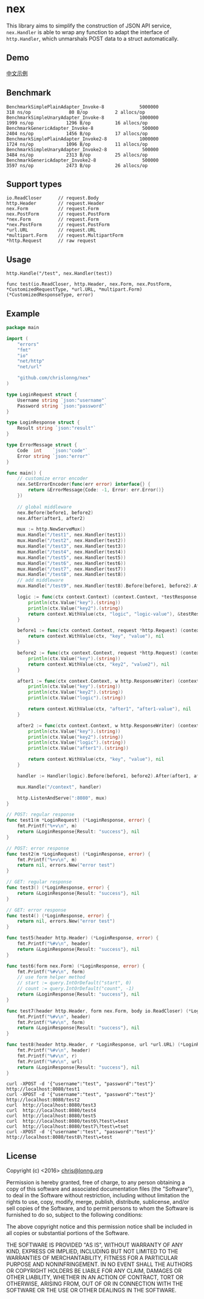# nex
This library aims to simplify the construction of JSON API service,
`nex.Handler` is able to wrap any function to adapt the interface of
`http.Handler`, which unmarshals POST data to a struct automatically.

## Demo
[中文示例](https://github.com/chrislonng/yue)

## Benchmark
```
BenchmarkSimplePlainAdapter_Invoke-8             5000000               318 ns/op              80 B/op          2 allocs/op
BenchmarkSimpleUnaryAdapter_Invoke-8             1000000              1999 ns/op            1296 B/op         16 allocs/op
BenchmarkGenericAdapter_Invoke-8                  500000              2404 ns/op            1456 B/op         17 allocs/op
BenchmarkSimplePlainAdapter_Invoke2-8            1000000              1724 ns/op            1096 B/op         11 allocs/op
BenchmarkSimpleUnaryAdapter_Invoke2-8             500000              3484 ns/op            2313 B/op         25 allocs/op
BenchmarkGenericAdapter_Invoke2-8                 500000              3597 ns/op            2473 B/op         26 allocs/op
```

## Support types
```
io.ReadCloser      // request.Body
http.Header        // request.Header
nex.Form           // request.Form
nex.PostForm       // request.PostForm
*nex.Form          // request.Form
*nex.PostForm      // request.PostForm
*url.URL           // request.URL
*multipart.Form    // request.MultipartForm
*http.Request      // raw request
```

## Usage
```
http.Handle("/test", nex.Handler(test))

func test(io.ReadCloser, http.Header, nex.Form, nex.PostForm, *CustomizedRequestType, *url.URL, *multipart.Form) (*CustomizedResponseType, error)
```

## Example
```go
package main

import (
	"errors"
	"fmt"
	"io"
	"net/http"
	"net/url"

	"github.com/chrislonng/nex"
)

type LoginRequest struct {
	Username string `json:"username"`
	Password string `json:"password"`
}

type LoginResponse struct {
	Result string `json:"result"`
}

type ErrorMessage struct {
	Code  int    `json:"code"`
	Error string `json:"error"`
}

func main() {
	// customize error encoder
	nex.SetErrorEncoder(func(err error) interface{} {
		return &ErrorMessage{Code: -1, Error: err.Error()}
	})
	
	// global middleware
	nex.Before(before1, before2)
	nex.After(after1, after2)

	mux := http.NewServeMux()
	mux.Handle("/test1", nex.Handler(test1))
	mux.Handle("/test2", nex.Handler(test2))
	mux.Handle("/test3", nex.Handler(test3))
	mux.Handle("/test4", nex.Handler(test4))
	mux.Handle("/test5", nex.Handler(test5))
	mux.Handle("/test6", nex.Handler(test6))
	mux.Handle("/test7", nex.Handler(test7))
	mux.Handle("/test8", nex.Handler(test8))
	// add middleware
	mux.Handle("/test9", nex.Handler(test8).Before(before1, before2).After(after1, after2))

    logic := func(ctx context.Context) (context.Context, *testResponse, error) {
        println(ctx.Value("key").(string))
        println(ctx.Value("key2").(string))
        return context.WithValue(ctx, "logic", "logic-value"), &testResponse{}, nil
    }

    before1 := func(ctx context.Context, request *http.Request) (context.Context, error) {
        return context.WithValue(ctx, "key", "value"), nil
    }

    before2 := func(ctx context.Context, request *http.Request) (context.Context, error) {
        println(ctx.Value("key").(string))
        return context.WithValue(ctx, "key2", "value2"), nil
    }

    after1 := func(ctx context.Context, w http.ResponseWriter) (context.Context, error) {
        println(ctx.Value("key").(string))
        println(ctx.Value("key2").(string))
        println(ctx.Value("logic").(string))

        return context.WithValue(ctx, "after1", "after1-value"), nil
    }

    after2 := func(ctx context.Context, w http.ResponseWriter) (context.Context, error) {
        println(ctx.Value("key").(string))
        println(ctx.Value("key2").(string))
        println(ctx.Value("logic").(string))
        println(ctx.Value("after1").(string))

        return context.WithValue(ctx, "key", "value"), nil
    }

    handler := Handler(logic).Before(before1, before2).After(after1, after2)

    mux.Handle("/context", handler)

	http.ListenAndServe(":8080", mux)
}

// POST: regular response
func test1(m *LoginRequest) (*LoginResponse, error) {
	fmt.Printf("%+v\n", m)
	return &LoginResponse{Result: "success"}, nil
}

// POST: error response
func test2(m *LoginRequest) (*LoginResponse, error) {
	fmt.Printf("%+v\n", m)
	return nil, errors.New("error test")
}

// GET: regular response
func test3() (*LoginResponse, error) {
	return &LoginResponse{Result: "success"}, nil
}

// GET: error response
func test4() (*LoginResponse, error) {
	return nil, errors.New("error test")
}

func test5(header http.Header) (*LoginResponse, error) {
	fmt.Printf("%#v\n", header)
	return &LoginResponse{Result: "success"}, nil
}

func test6(form nex.Form) (*LoginResponse, error) {
	fmt.Printf("%#v\n", form)
	// use form helper method
    // start := query.IntOrDefault("start", 0)
    // count := query.IntOrDefault("count", -1)
	return &LoginResponse{Result: "success"}, nil
}

func test7(header http.Header, form nex.Form, body io.ReadCloser) (*LoginResponse, error) {
	fmt.Printf("%#v\n", header)
	fmt.Printf("%#v\n", form)
	return &LoginResponse{Result: "success"}, nil
}

func test8(header http.Header, r *LoginResponse, url *url.URL) (*LoginResponse, error) {
	fmt.Printf("%#v\n", header)
	fmt.Printf("%#v\n", r)
	fmt.Printf("%#v\n", url)
	return &LoginResponse{Result: "success"}, nil
}
```

```
curl -XPOST -d '{"username":"test", "password":"test"}' http://localhost:8080/test1
curl -XPOST -d '{"username":"test", "password":"test"}' http://localhost:8080/test2
curl  http://localhost:8080/test3
curl  http://localhost:8080/test4
curl  http://localhost:8080/test5
curl  http://localhost:8080/test6\?test\=test
curl  http://localhost:8080/test7\?test\=tset
curl -XPOST -d '{"username":"test", "password":"test"}' http://localhost:8080/test8\?test\=test
```

## License
Copyright (c) <2016> <chris@lonng.org>


Permission is hereby granted, free of charge, to any person obtaining a copy of 
this software and associated documentation files (the "Software"), to deal in 
the Software without restriction, including without limitation the rights to use, 
copy, modify, merge, publish, distribute, sublicense, and/or sell copies of the 
Software, and to permit persons to whom the Software is furnished to do so, subject 
to the following conditions:

The above copyright notice and this permission notice shall be included in all 
copies or substantial portions of the Software.

THE SOFTWARE IS PROVIDED "AS IS", WITHOUT WARRANTY OF ANY KIND, EXPRESS OR IMPLIED, 
INCLUDING BUT NOT LIMITED TO THE WARRANTIES OF MERCHANTABILITY, FITNESS FOR A 
PARTICULAR PURPOSE AND NONINFRINGEMENT. IN NO EVENT SHALL THE AUTHORS OR COPYRIGHT 
HOLDERS BE LIABLE FOR ANY CLAIM, DAMAGES OR OTHER LIABILITY, WHETHER IN AN ACTION 
OF CONTRACT, TORT OR OTHERWISE, ARISING FROM, OUT OF OR IN CONNECTION WITH THE 
SOFTWARE OR THE USE OR OTHER DEALINGS IN THE SOFTWARE.
